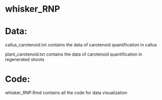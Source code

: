 # whisker_RNP

# Data:
callus_carotenoid.txt contains the data of carotenoid quantification in callus

plant_carotenoid.txt contains the data of carotenoid quantification in regenerated shoots

# Code:
whisker_RNP.Rmd contains all the code for data visualization

